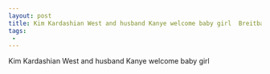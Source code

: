 ```yaml
---
layout: post
title: Kim Kardashian West and husband Kanye welcome baby girl  Breitbart
tags:
 -
---
```

Kim Kardashian West and husband Kanye welcome baby girl
